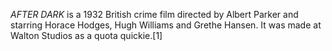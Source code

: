 _AFTER DARK_ is a 1932 British crime film directed by Albert Parker and starring Horace Hodges, Hugh Williams and Grethe Hansen. It was made at Walton Studios as a quota quickie.[1]
